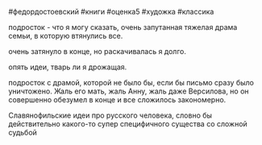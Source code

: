 #федордостоевский #книги #оценка5 #художка #классика

подросток - что я могу сказать, очень запутанная тяжелая драма семьи, в которую втянулись все.

очень затянуло в конце, но раскачивалась я долго.

опять идеи, тварь ли я дрожащая.

подросток с драмой, которой не было бы, если бы письмо сразу было уничтожено. Жаль его мать, жаль Анну, жаль даже Версилова, но он совершенно обезумел в конце и все сложилось закономерно.

Славянофильские идеи про русского человека, словно бы действительно какого-то супер специфичного существа со сложной судьбой